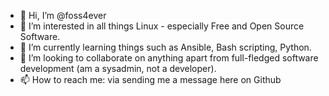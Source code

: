 - 👋 Hi, I’m @foss4ever
- 👀 I’m interested in all things Linux - especially Free and Open Source Software.
- 🌱 I’m currently learning things such as Ansible, Bash scripting, Python.
- 💞️ I’m looking to collaborate on anything apart from full-fledged software development (am a sysadmin, not a developer).
- 📫 How to reach me: via sending me a message here on Github

<!---
foss4ever/foss4ever is a ✨ special ✨ repository because its `README.md` (this file) appears on your GitHub profile.
You can click the Preview link to take a look at your changes.
--->
